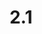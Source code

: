 ---
layout: default
title: 2.1
lang: en
headline: |-
  Within each faculty, explore and implement inclusion of appropriate, traditional and contemporary Indigenous epistemological and ontological knowledge and methodological approaches into curriculums
why: |-
  While it is unlikely that all faculties will be able to hire Indigenous professors, this cannot be a barrier to including Indigenous epistemological and ontological knowledge and methodological approaches within their curriculums. Therefore, uOttawa encourages all teaching programs on campus to consider introducing Indigenous principles specific to their disciplines, because they have the potential to effectively support student learning while also promoting innovation through new forms of knowledge production. For instance, the Faculty of Engineering could work with Indigenous knowledge holders to develop curriculum around the principles of canoe and kayak construction or around the issues of water conservation, management and protection by working with knowledge holders who carry the teachings related to water. The Department of Geography, Environment and Geomatics’ expertise in climate change could be strengthened by the introduction of traditional knowledge around hydrology, changes in plant life and animal behaviours. Curriculums will be supportive of generative practice. Additionally, support should be provided to those professors, departments and faculties interested in curriculum revitalization and transformation in this fashion.

  This dual strategy will engage Indigenous students more effectively and increase enrolment at uOttawa.
when: |-
  Short term
how: |-
  Ensuring that there are appropriate support people in various sectors of the campus, such as the Indigenous community engagement officer at Mashkawazìwogamig (position already filled) who can assist with building the appropriate community connections faculty members need to pursue new research programs.

  Additional support is required in the form of an Indigenous curriculum specialist within the TLSS to assist faculty members.

  This additionally requires the creation of a place within the University where there is a critical mass of Indigenous scholars who can bring in Indigenous intellectual traditions, to rethink existing fields, disciplines and approaches across campus (see hoop 2.2 and 2.3). It is not feasible for each program or faculty to develop this capacity on its own.

  There are also specific goals/targets that each faculty should meet to make this happen:
  - Each faculty should commit to seconding one or more of its professors to be trained as academic Indigenization leads.
  - Each faculty should establish a committee on academic Indigenization that will work with the Indigenous Affairs office and the academic Indigenization leads.
  - Training should be coordinated by the Indigenous Affairs office and the renewed Institute of Indigenous Research and Studies.
cost: |-
  Hire, at a minimum, one Indigenous curriculum specialist within the TLSS (with a goal to hire others as need arises).

  Potential for creation of new course code(s) as curriculum is redesigned due to research directions and outcomes.
who: |-
  Provost/Deans/Vice-Provost, Academic Affairs/Vice-deans
---